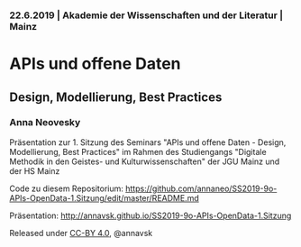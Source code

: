 ### 22.6.2019 | Akademie der Wissenschaften und der Literatur | Mainz

# APIs und offene Daten

## Design, Modellierung, Best Practices

### Anna Neovesky

Präsentation zur 1. Sitzung des Seminars "APIs und offene Daten - Design, Modellierung, Best Practices" im Rahmen des Studiengangs "Digitale Methodik in den Geistes- und Kulturwissenschaften" der JGU Mainz und der HS Mainz

Code zu diesem Repositorium:
https://github.com/annaneo/SS2019-9o-APIs-OpenData-1.Sitzung/edit/master/README.md

Präsentation: http://annavsk.github.io/SS2019-9o-APIs-OpenData-1.Sitzung

Released under [CC-BY 4.0](https://creativecommons.org/licenses/by/4.0/), @annavsk
